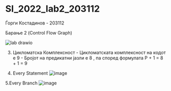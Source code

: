 # SI_2022_lab2_203112
Ѓорги Костадинов - 203112



Барање 2 (Control Flow Graph) 


![lab drawio](https://user-images.githubusercontent.com/72806483/171185322-2b222c9d-4085-4b51-90d5-305a328f5125.png)



3. Цикломатска Комплексност - Цикломатската комплексност на кодот е 9 - Бројот на предикатни јазли е 8 , па според формулата P + 1 = 8 + 1 = 9


4.  Every Statement
![image](https://user-images.githubusercontent.com/72806483/171913789-6a372c20-8e66-4773-aa0f-a6070a492be4.png)



5.Every Branch
![image](https://user-images.githubusercontent.com/72806483/171913738-1c2c6ffc-3cba-4d95-9747-62ac2f948924.png)


